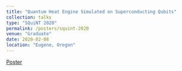 ```yaml
---
title: "Quantum Heat Engine Simulated on Superconducting Qubits"
collection: talks
type: "SQuiNT 2020"
permalink: /posters/squint-2020
venue: "Graduate"
date: 2020-02-08
location: "Eugene, Oregon"
---
```


[Poster](https://nmaterise.github.io/files/squint_poster_2020.pdf)
